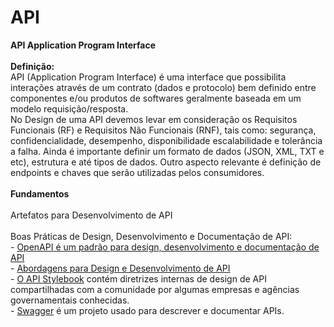 # API
</H2><B>API Application Program Interface</B></H2><BR>
<BR> 
<B>Definição:</B><BR>
API (Application Program Interface) é uma interface que possibilita interações através de um contrato (dados e protocolo) bem definido entre componentes e/ou produtos de softwares geralmente baseada em um modelo requisição/resposta.<BR>
No Design de uma API devemos levar em consideração os Requisitos Funcionais (RF) e Requisitos Não Funcionais (RNF), tais como: segurança, confidencialidade, desempenho, disponibilidade escalabilidade e tolerância a falha. Ainda é importante definir um formato de dados (JSON, XML, TXT e etc), estrutura e até tipos de dados. Outro aspecto relevante é definição de endpoints e chaves que serão utilizadas pelos consumidores.<BR> 
<BR>
<B>Fundamentos</B><BR>
<BR>
<D>Artefatos para Desenvolvimento de API</D><BR>
<BR>
<D>Boas Práticas de Design, Desenvolvimento e Documentação de API:</D><BR>
- <a href="https://github.com/OAI"><D>OpenAPI</D> é um padrão para design, desenvolvimento e documentação de API<BR> </a>  
- <a href="https://github.com/eTecnologia/API/wiki/Abordagens-para-Design-e-Desenvolvimento-de-API"> <D>Abordagens para Design e Desenvolvimento de API</D> </a><BR> 
- <a href= "http://apistylebook.com/design/guidelines/">O API <D>Stylebook</D></a> contém diretrizes internas de design de API compartilhadas com a comunidade por algumas empresas e agências governamentais conhecidas.<BR>  
- <a href="https://swagger.io/ "><D>Swagger</D></a> é um projeto usado para descrever e documentar APIs. 
